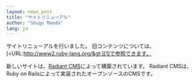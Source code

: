 ```yaml
---
layout: news_post
title: "サイトリニューアル"
author: "Shugo Maeda"
lang: ja
---
```


サイトリニューアルを行いました。
旧コンテンツについては、[&lt;URL:http://www2.ruby-lang.org/&gt;][1]で参照できます。

新しいサイトは、[Radiant CMS][2]によって構築されています。 Radiant CMSは、Ruby on
Railsによって実装されたオープンソースのCMSです。



[1]: http://www2.ruby-lang.org/
[2]: http://radiantcms.org/
